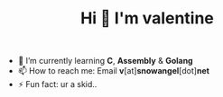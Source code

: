 <h1 align="center">Hi 👋 I'm valentine</h1><br>

- 🔭 I’m currently learning **C**, **Assembly** & **Golang**
- 📫 How to reach me: Email **v**[at]**snowangel**[dot]**net** 
- ⚡ Fun fact: ur a skid..
